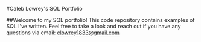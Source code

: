 
#Caleb Lowrey's SQL Portfolio

##Welcome to my SQL portfolio! This code repository contains examples of SQL I've written. Feel free to take a look and reach out if you have any questions via email: clowrey1833@gmail.com
